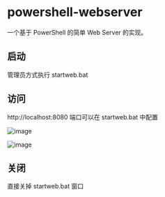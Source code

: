 # powershell-webserver
一个基于 PowerShell 的简单 Web Server 的实现。

## 启动 
管理员方式执行 startweb.bat 

## 访问
http://localhost:8080 端口可以在 startweb.bat 中配置

![image](http://images.caiyunlin.com/20210508061910.png)

![image](http://images.caiyunlin.com/20210508080251.png)

## 关闭
直接关掉 startweb.bat 窗口
